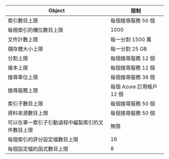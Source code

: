  Object| 限制
---|---
 索引數目上限| 每個搜尋服務 50 個
 每個索引的欄位數目上限| 1000
 文件計數上限| 每一分割 1500 萬
 儲存體大小上限| 每一分割 25 GB
 分割上限| 每個搜尋服務 12 個
 複本上限| 每個搜尋服務 12 個
 搜尋單位上限| 每個搜尋服務 36 個
 搜尋服務上限| 每個 Azure 訂用帳戶 12 個
 索引子數目上限| 每個搜尋服務 50 個
 資料來源數目上限| 每個搜尋服務 50 個
 可以在單一索引子引動過程中編製索引的文件數目上限| 無限
 每個索引的評分設定檔數目上限| 16
 每個設定檔的函式數目上限| 8





